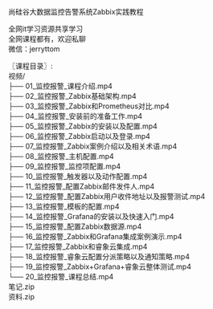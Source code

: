 尚硅谷大数据监控告警系统Zabbix实践教程

全网it学习资源共享学习<br>全网课程都有，欢迎私聊<br>微信：jerryttom<br>

〖课程目录〗:<br> 视频/<br> ├── 01_监控报警_课程介绍.mp4<br> ├── 02_监控报警_Zabbix基础架构.mp4<br> ├── 03_监控报警_Zabbix和Prometheus对比.mp4<br> ├── 04_监控报警_安装前的准备工作.mp4<br> ├── 05_监控报警_Zabbix的安装以及配置.mp4<br> ├── 06_监控报警_Zabbix启动以及登录.mp4<br> ├── 07_监控报警_Zabbix案例介绍以及相关术语.mp4<br> ├── 08_监控报警_主机配置.mp4<br> ├── 09_监控报警_监控项配置.mp4<br> ├── 10_监控报警_触发器以及动作配置.mp4<br> ├── 11_监控报警_配置Zabbix邮件发件人.mp4<br> ├── 12_监控报警_配置Zabbix用户收件地址以及报警测试.mp4<br> ├── 13_监控报警_模板的配置.mp4<br> ├── 14_监控报警_Grafana的安装以及快速入门.mp4<br> ├── 15_监控报警_配置Zabbix数据源.mp4<br> ├── 16_监控报警_Zabbix和Grafana集成案例演示.mp4<br> ├── 17_监控报警_Zabbix和睿象云集成.mp4<br> ├── 18_监控报警_睿象云配置分派策略以及通知策略.mp4<br> ├── 19_监控报警_Zabbix+Grafana+睿象云整体测试.mp4<br> └── 20_监控报警_课程总结.mp4<br> 笔记.zip<br> 资料.zip